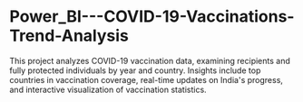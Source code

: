 # Power_BI---COVID-19-Vaccinations-Trend-Analysis
This project analyzes COVID-19 vaccination data, examining recipients and fully protected individuals by year and country. Insights include top countries in vaccination coverage, real-time updates on India's progress, and interactive visualization of vaccination statistics.
